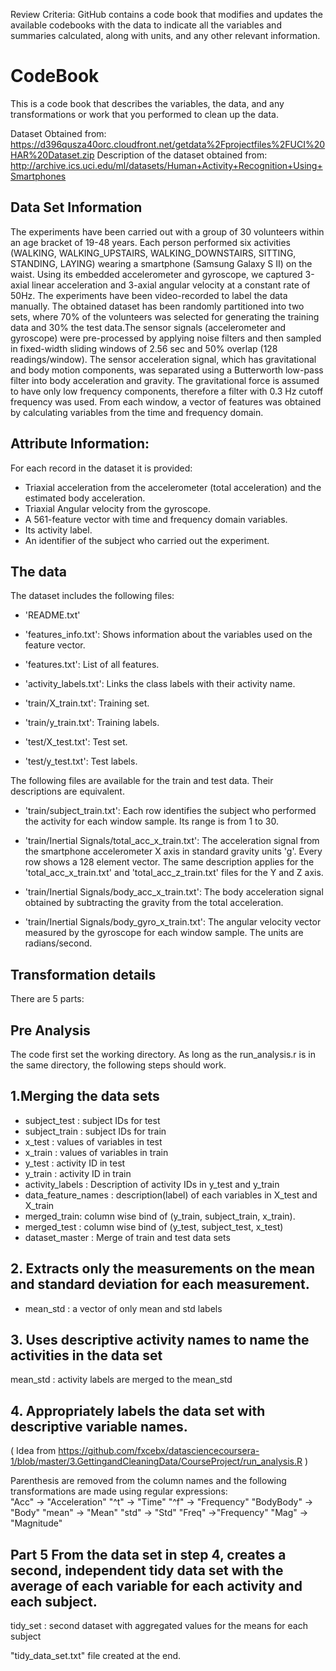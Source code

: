 


Review Criteria: GitHub contains a code book that modifies and updates the available codebooks with the data to indicate all the variables and summaries calculated, along with units, and any other relevant information.


# CodeBook

This is a code book that describes the variables, the data, and any transformations or work that you performed to clean up the data.

Dataset Obtained from:  https://d396qusza40orc.cloudfront.net/getdata%2Fprojectfiles%2FUCI%20HAR%20Dataset.zip
Description of the dataset obtained from: http://archive.ics.uci.edu/ml/datasets/Human+Activity+Recognition+Using+Smartphones

## Data Set Information

The experiments have been carried out with a group of 30 volunteers within an age bracket of 19-48 years. Each person performed six activities (WALKING, WALKING_UPSTAIRS, WALKING_DOWNSTAIRS, SITTING, STANDING, LAYING) wearing a smartphone (Samsung Galaxy S II) on the waist. Using its embedded accelerometer and gyroscope, we captured 3-axial linear acceleration and 3-axial angular velocity at a constant rate of 50Hz. The experiments have been video-recorded to label the data manually. The obtained dataset has been randomly partitioned into two sets, where 70% of the volunteers was selected for generating the training data and 30% the test data.The sensor signals (accelerometer and gyroscope) were pre-processed by applying noise filters and then sampled in fixed-width sliding windows of 2.56 sec and 50% overlap (128 readings/window). The sensor acceleration signal, which has gravitational and body motion components, was separated using a Butterworth low-pass filter into body acceleration and gravity. The gravitational force is assumed to have only low frequency components, therefore a filter with 0.3 Hz cutoff frequency was used. From each window, a vector of features was obtained by calculating variables from the time and frequency domain.



## Attribute Information:

For each record in the dataset it is provided: 
- Triaxial acceleration from the accelerometer (total acceleration) and the estimated body acceleration. 
- Triaxial Angular velocity from the gyroscope. 
- A 561-feature vector with time and frequency domain variables. 
- Its activity label. 
- An identifier of the subject who carried out the experiment. 


## The data

The dataset includes the following files:

- 'README.txt'

- 'features_info.txt': Shows information about the variables used on the feature vector.

- 'features.txt': List of all features.

- 'activity_labels.txt': Links the class labels with their activity name.

- 'train/X_train.txt': Training set.

- 'train/y_train.txt': Training labels.

- 'test/X_test.txt': Test set.

- 'test/y_test.txt': Test labels.

The following files are available for the train and test data. Their descriptions are equivalent.

- 'train/subject_train.txt': Each row identifies the subject who performed the activity for each window sample. Its range is from 1 to 30.

- 'train/Inertial Signals/total_acc_x_train.txt': The acceleration signal from the smartphone accelerometer X axis in standard gravity units 'g'. Every row shows a 128 element vector. The same description applies for the 'total_acc_x_train.txt' and 'total_acc_z_train.txt' files for the Y and Z axis.

- 'train/Inertial Signals/body_acc_x_train.txt': The body acceleration signal obtained by subtracting the gravity from the total acceleration.

- 'train/Inertial Signals/body_gyro_x_train.txt': The angular velocity vector measured by the gyroscope for each window sample. The units are radians/second.



## Transformation details

There are 5 parts:
## Pre Analysis
 The code first set the working directory. As long as the run_analysis.r is in the same directory, the following steps should work.

## 1.Merging the data sets
* subject_test : subject IDs for test
* subject_train  : subject IDs for train
* x_test : values of variables in test
* x_train : values of variables in train
* y_test : activity ID in test
* y_train : activity ID in train
* activity_labels : Description of activity IDs in y_test and y_train
* data_feature_names : description(label) of each variables in X_test and X_train
* merged_train: column wise bind of (y_train, subject_train, x_train). 
* merged_test : column wise bind of (y_test, subject_test, x_test)
* dataset_master : Merge of train and test data sets 

## 2. Extracts only the measurements on the mean and standard deviation for each measurement. 

* mean_std : a vector of only mean and std labels


## 3. Uses descriptive activity names to name the activities in the data set
mean_std : activity labels are merged to the mean_std

## 4. Appropriately labels the data set with descriptive variable names. 
 ( Idea from https://github.com/fxcebx/datasciencecoursera-1/blob/master/3.GettingandCleaningData/CourseProject/run_analysis.R ) 

 Parenthesis are removed from the column names and the following transformations are made using regular expressions:  
"Acc" -> "Acceleration"
"^t" ->  "Time"
"^f" -> "Frequency"
"BodyBody" ->   "Body"
"mean" -> "Mean"
"std" -> "Std"
"Freq" ->"Frequency"
"Mag" -> "Magnitude"


## Part 5 From the data set in step 4, creates a second, independent tidy data set with the average of each variable for each activity and each subject.
tidy_set : second dataset with aggregated values for the means for each subject 

"tidy_data_set.txt" file created at the end.

